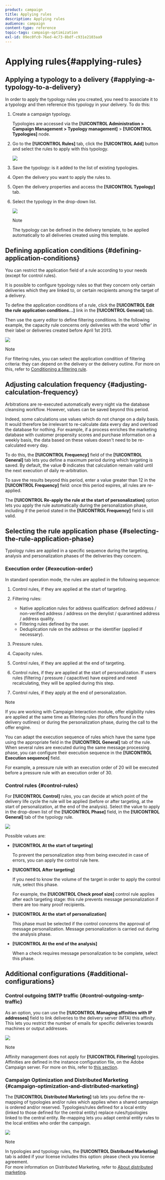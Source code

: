 ```yaml
---
product: campaign
title: Applying rules
description: Applying rules
audience: campaign
content-type: reference
topic-tags: campaign-optimization
exl-id: 09ec0fc0-76ed-4c73-8bdf-c931e2103aa9
---
```

# Applying rules{#applying-rules}

## Applying a typology to a delivery {#applying-a-typology-to-a-delivery}

In order to apply the typology rules you created, you need to associate it to a typology and then reference this typology in your delivery. To do this:

1. Create a campaign typology.

   Typologies are accessed via the **[!UICONTROL Administration > Campaign Management > Typology management]** > **[!UICONTROL Typologies]** node. 

1. Go to the **[!UICONTROL Rules]** tab, click the **[!UICONTROL Add]** button and select the rules to apply with this typology.

   ![](assets/campaign_opt_pressure_sample_1_6.png)

1. Save the typology: is it added to the list of existing typologies.
1. Open the delivery you want to apply the rules to.
1. Open the delivery properties and access the **[!UICONTROL Typology]** tab.
1. Select the typology in the drop-down list.

   ![](assets/campaign_opt_pressure_sample_1_7.png)

   >[!NOTE]
   >
   >The typology can be defined in the delivery template, to be applied automatically to all deliveries created using this template.

## Defining application conditions {#defining-application-conditions}

You can restrict the application field of a rule according to your needs (except for control rules).

It is possible to configure typology rules so that they concern only certain deliveries which they are linked to, or certain recipients among the target of a delivery.

To define the application conditions of a rule, click the **[!UICONTROL Edit the rule application conditions...]** link in the **[!UICONTROL General]** tab.

Then use the query editor to define filtering conditions. In the following example, the capacity rule concerns only deliveries with the word 'offer' in their label or deliveries created before April 1st 2013.

![](assets/campaign_opt_create_capacity_criterion.png)

>[!NOTE]
>
>For filtering rules, you can select the application condition of filtering criteria: they can depend on the delivery or the delivery outline. For more on this, refer to [Conditioning a filtering rule](../../campaign/using/filtering-rules.md#conditioning-a-filtering-rule).

## Adjusting calculation frequency {#adjusting-calculation-frequency}

Arbitrations are re-executed automatically every night via the database cleansing workflow. However, values can be saved beyond this period.

Indeed, some calculations use values which do not change on a daily basis. It would therefore be irrelevant to re-calculate data every day and overload the database for nothing. For example, if a process enriches the marketing database with customer propensity scores and purchase information on a weekly basis, the data based on these values doesn't need to be re-calculated every day.

To do this, the **[!UICONTROL Frequency]** field of the **[!UICONTROL General]** tab lets you define a maximum period during which targeting is saved. By default, the value **0** indicates that calculation remain valid until the next execution of daily re-arbitration.

To save the results beyond this period, enter a value greater than 12 in the **[!UICONTROL Frequency]** field: once this period expires, all rules are re-applied.

The **[!UICONTROL Re-apply the rule at the start of personalization]** option lets you apply the rule automatically during the personalization phase, including if the period stated in the **[!UICONTROL Frequency]** field is still valid.

## Selecting the rule application phase {#selecting-the-rule-application-phase}

Typology rules are applied in a specific sequence during the targeting, analysis and personalization phases of the deliveries they concern.

### Execution order {#execution-order}

In standard operation mode, the rules are applied in the following sequence:

1. Control rules, if they are applied at the start of targeting.
1. Filtering rules:

    * Native application rules for address qualification: defined address / non-verified address / address on the denylist / quarantined address / address quality.
    * Filtering rules defined by the user.
    * Deduplication rule on the address or the identifier (applied if necessary).

1. Pressure rules.
1. Capacity rules.
1. Control rules, if they are applied at the end of targeting.
1. Control rules, if they are applied at the start of personalization. If users rules (filtering / pressure / capacitive) have expired and need recalculating, they will be applied during this step.
1. Control rules, if they apply at the end of personalization.

>[!NOTE]
>
>If you are working with Campaign Interaction module, offer eligibility rules are applied at the same time as filtering rules (for offers found in the delivery outlines) or during the personalization phase, during the call to the offer engine.

You can adapt the execution sequence of rules which have the same type using the appropriate field in the **[!UICONTROL General]** tab of the rule. When several rules are executed during the same message processing phase, you can configure their execution sequence in the **[!UICONTROL Execution sequence]** field.

For example, a pressure rule with an execution order of 20 will be executed before a pressure rule with an execution order of 30.

### Control rules {#control-rules}

For **[!UICONTROL Control]** rules, you can decide at which point of the delivery life cycle the rule will be applied (before or after targeting, at the start of personalization, at the end of the analysis). Select the value to apply in the drop-down list of the **[!UICONTROL Phase]** field, in the **[!UICONTROL General]** tab of the typology rule.

![](assets/campaign_opt_define_control_phase.png)

Possible values are:

* **[!UICONTROL At the start of targeting]**

  To prevent the personalization step from being executed in case of errors, you can apply the control rule here. 

* **[!UICONTROL After targeting]**

  If you need to know the volume of the target in order to apply the control rule, select this phase.

  For example, the **[!UICONTROL Check proof size]** control rule applies after each targeting stage: this rule prevents message personalization if there are too many proof recipients.

* **[!UICONTROL At the start of personalization]**

  This phase must be selected if the control concerns the approval of message personalization. Message personalization is carried out during the analysis phase.

* **[!UICONTROL At the end of the analysis]**

  When a check requires message personalization to be complete, select this phase.

## Additional configurations {#additional-configurations}

### Control outgoing SMTP traffic {#control-outgoing-smtp-traffic}

As an option, you can use the **[!UICONTROL Managing affinities with IP addresses]** field to link deliveries to the delivery server (MTA) this affinity. This lets you restrict the number of emails for specific deliveries towards machines or output addresses. 

![](assets/campaign_opt_select_ip_affinity.png)

>[!NOTE]
>
>Affinity management does not apply for **[!UICONTROL Filtering]** typologies.  
>Affinities are defined in the instance configuration file, on the Adobe Campaign server. For more on this, refer to [this section](../../installation/using/about-initial-configuration.md).

### Campaign Optimization and Distributed Marketing {#campaign-optimization-and-distributed-marketing}

The **[!UICONTROL Distributed Marketing]** tab lets you define the re-mapping of typologies and/or rules which applies when a shared campaign is ordered and/or reserved. Typologies/rules defined for a local entity (linked to those defined for the central entity) replace rules/typologies linked to the central entity. Re-mapping lets you adapt central entity rules to the local entities who order the campaign.

![](assets/simu_campaign_opti_distrib_mkg.png)

>[!NOTE]
>
>In typologies and typology rules, the **[!UICONTROL Distributed Marketing]** tab is added if your license includes this option: please check you license agreement.  
>For more information on Distributed Marketing, refer to [About distributed marketing](../../campaign/using/about-distributed-marketing.md).
